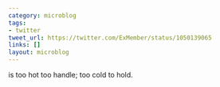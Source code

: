 ```yaml
---
category: microblog
tags:
- twitter
tweet_url: https://twitter.com/ExMember/status/1050139065
links: []
layout: microblog
---
```

is too hot too handle; too cold to hold.
